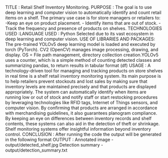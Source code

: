 TITLE : Retail Shelf Inventory Monitoring.
PURPOSE : The goal is to use deep learning and computer vision to automatically identify and count retail items on a shelf.
          The primary use case is for store managers or retailers to:
               -Keep an eye on product placement.
               - Identify items that are out of stock. 
               - Track the frequency and presence of products on shelves.
TECHNOLOGIES USED :LANGUAGE USED : Python
                   Selected due to its vast ecosystem in deep learning and computer vision.
                   USE OF LIBRARIES AND PACKAGES:
                   The pre-trained YOLOv5 deep learning model is loaded and executed by torch (PyTorch). 
                   CV2 (OpenCV) manages image processing, drawing, and display.
                   OS = File path management, directory collection creation.YOLOv5 uses a counter, which is a simple method of counting detected classes and summarizing pandas, to return results in tabular format 
                   (df)
 USAGE : A technology-driven tool for managing and tracking products on store shelves in real time is a shelf retail inventory monitoring system. Its main purpose is to help retailers prevent stockouts and lost 
         sales by making sure that inventory levels are maintained precisely and that products are displayed appropriately. The system can automatically identify when items are running low or out of stock and 
         notify staff or start restocking procedures by leveraging technologies like RFID tags, Internet of Things sensors, and computer vision. By confirming that products are arranged in accordance with 
         merchandising guidelines, it also guarantees planogram compliance. By keeping an eye on differences between inventory records and shelf contents, these systems can also aid in the detection of theft or 
         shrinkage. Shelf monitoring systems offer insightful information beyond inventory control.
CONCLUSION : After running the code the output will be generated in the following format
             OUTPUT :
                     Annotated image - output/detected_shelf.jpg
                     Detection summary - output/detection_summary.txt
